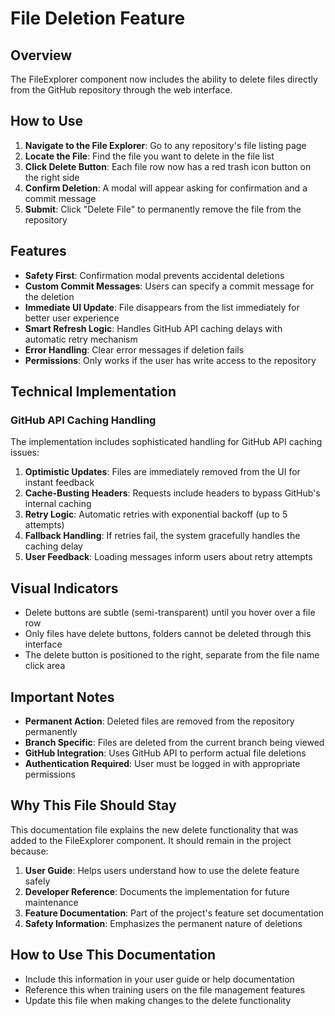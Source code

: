 # File Deletion Feature

## Overview

The FileExplorer component now includes the ability to delete files directly from the GitHub repository through the web interface.

## How to Use

1. **Navigate to the File Explorer**: Go to any repository's file listing page
2. **Locate the File**: Find the file you want to delete in the file list
3. **Click Delete Button**: Each file row now has a red trash icon button on the right side
4. **Confirm Deletion**: A modal will appear asking for confirmation and a commit message
5. **Submit**: Click "Delete File" to permanently remove the file from the repository

## Features

- **Safety First**: Confirmation modal prevents accidental deletions
- **Custom Commit Messages**: Users can specify a commit message for the deletion
- **Immediate UI Update**: File disappears from the list immediately for better user experience
- **Smart Refresh Logic**: Handles GitHub API caching delays with automatic retry mechanism
- **Error Handling**: Clear error messages if deletion fails
- **Permissions**: Only works if the user has write access to the repository

## Technical Implementation

### GitHub API Caching Handling

The implementation includes sophisticated handling for GitHub API caching issues:

1. **Optimistic Updates**: Files are immediately removed from the UI for instant feedback
2. **Cache-Busting Headers**: Requests include headers to bypass GitHub's internal caching
3. **Retry Logic**: Automatic retries with exponential backoff (up to 5 attempts)
4. **Fallback Handling**: If retries fail, the system gracefully handles the caching delay
5. **User Feedback**: Loading messages inform users about retry attempts

## Visual Indicators

- Delete buttons are subtle (semi-transparent) until you hover over a file row
- Only files have delete buttons, folders cannot be deleted through this interface
- The delete button is positioned to the right, separate from the file name click area

## Important Notes

- **Permanent Action**: Deleted files are removed from the repository permanently
- **Branch Specific**: Files are deleted from the current branch being viewed
- **GitHub Integration**: Uses GitHub API to perform actual file deletions
- **Authentication Required**: User must be logged in with appropriate permissions

## Why This File Should Stay

This documentation file explains the new delete functionality that was added to the FileExplorer component. It should remain in the project because:

1. **User Guide**: Helps users understand how to use the delete feature safely
2. **Developer Reference**: Documents the implementation for future maintenance
3. **Feature Documentation**: Part of the project's feature set documentation
4. **Safety Information**: Emphasizes the permanent nature of deletions

## How to Use This Documentation

- Include this information in your user guide or help documentation
- Reference this when training users on the file management features
- Update this file when making changes to the delete functionality
